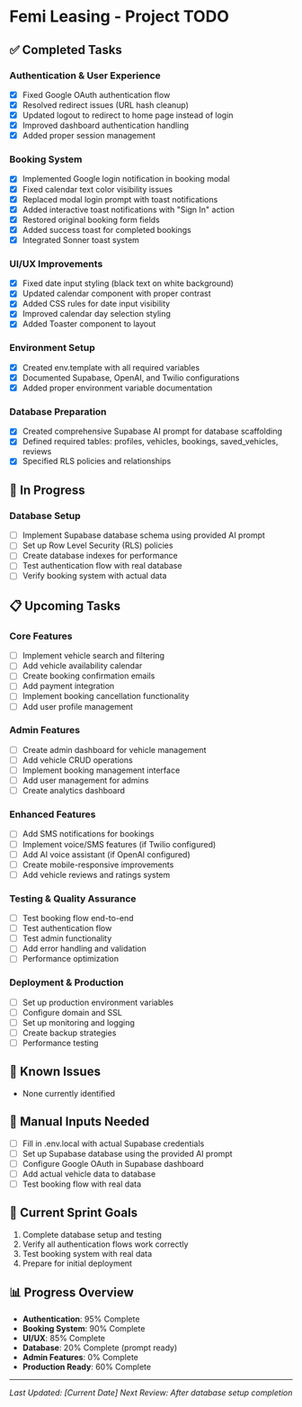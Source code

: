 # Femi Leasing - Project TODO

## ✅ Completed Tasks

### Authentication & User Experience
- [x] Fixed Google OAuth authentication flow
- [x] Resolved redirect issues (URL hash cleanup)
- [x] Updated logout to redirect to home page instead of login
- [x] Improved dashboard authentication handling
- [x] Added proper session management

### Booking System
- [x] Implemented Google login notification in booking modal
- [x] Fixed calendar text color visibility issues
- [x] Replaced modal login prompt with toast notifications
- [x] Added interactive toast notifications with "Sign In" action
- [x] Restored original booking form fields
- [x] Added success toast for completed bookings
- [x] Integrated Sonner toast system

### UI/UX Improvements
- [x] Fixed date input styling (black text on white background)
- [x] Updated calendar component with proper contrast
- [x] Added CSS rules for date input visibility
- [x] Improved calendar day selection styling
- [x] Added Toaster component to layout

### Environment Setup
- [x] Created env.template with all required variables
- [x] Documented Supabase, OpenAI, and Twilio configurations
- [x] Added proper environment variable documentation

### Database Preparation
- [x] Created comprehensive Supabase AI prompt for database scaffolding
- [x] Defined required tables: profiles, vehicles, bookings, saved_vehicles, reviews
- [x] Specified RLS policies and relationships

## 🔄 In Progress

### Database Setup
- [ ] Implement Supabase database schema using provided AI prompt
- [ ] Set up Row Level Security (RLS) policies
- [ ] Create database indexes for performance
- [ ] Test authentication flow with real database
- [ ] Verify booking system with actual data

## 📋 Upcoming Tasks

### Core Features
- [ ] Implement vehicle search and filtering
- [ ] Add vehicle availability calendar
- [ ] Create booking confirmation emails
- [ ] Add payment integration
- [ ] Implement booking cancellation functionality
- [ ] Add user profile management

### Admin Features
- [ ] Create admin dashboard for vehicle management
- [ ] Add vehicle CRUD operations
- [ ] Implement booking management interface
- [ ] Add user management for admins
- [ ] Create analytics dashboard

### Enhanced Features
- [ ] Add SMS notifications for bookings
- [ ] Implement voice/SMS features (if Twilio configured)
- [ ] Add AI voice assistant (if OpenAI configured)
- [ ] Create mobile-responsive improvements
- [ ] Add vehicle reviews and ratings system

### Testing & Quality Assurance
- [ ] Test booking flow end-to-end
- [ ] Test authentication flow
- [ ] Test admin functionality
- [ ] Add error handling and validation
- [ ] Performance optimization

### Deployment & Production
- [ ] Set up production environment variables
- [ ] Configure domain and SSL
- [ ] Set up monitoring and logging
- [ ] Create backup strategies
- [ ] Performance testing

## 🐛 Known Issues
- None currently identified

## 📝 Manual Inputs Needed
- [ ] Fill in .env.local with actual Supabase credentials
- [ ] Set up Supabase database using the provided AI prompt
- [ ] Configure Google OAuth in Supabase dashboard
- [ ] Add actual vehicle data to database
- [ ] Test booking flow with real data

## 🎯 Current Sprint Goals
1. Complete database setup and testing
2. Verify all authentication flows work correctly
3. Test booking system with real data
4. Prepare for initial deployment

## 📊 Progress Overview
- **Authentication**: 95% Complete
- **Booking System**: 90% Complete
- **UI/UX**: 85% Complete
- **Database**: 20% Complete (prompt ready)
- **Admin Features**: 0% Complete
- **Production Ready**: 60% Complete

---
*Last Updated: [Current Date]*
*Next Review: After database setup completion* 